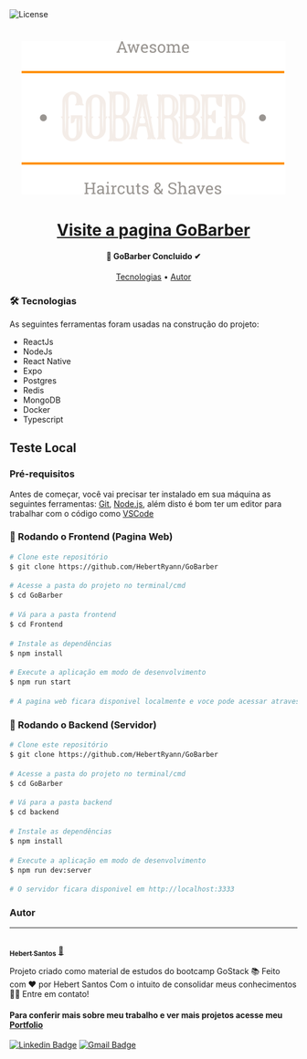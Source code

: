<img alt="License" src="https://img.shields.io/badge/license-MIT-brightgreen">

<h1 align="center">
  <img alt="GoBarber" src="./Frontend/src/assets/logo.svg" />
</h1>

<h1 align="center">
    <a href="https://hebertryann.github.io/gobarberr/">Visite a pagina GoBarber</a>
</h1>
<p align="center"Plataforma que tem como proposito facilitar e auxiliar barbeiros em sua prestação de serviço, junto a versão mobile onde os usuarios podem agendar a data e hora de sua escolha alem de escolher o profissional, tornando essa aplicação bem completa e robusta</p>

<h4 align="center"> 
🚀 GoBarber Concluido ✔
</h4>


<p align="center">
 <a href="#-tecnologias">Tecnologias</a> • 
 <a href="#autor">Autor</a>
</p>

### 🛠 Tecnologias

As seguintes ferramentas foram usadas na construção do projeto:

- ReactJs
- NodeJs
- React Native
- Expo
- Postgres
- Redis
- MongoDB
- Docker
- Typescript

## Teste Local
### Pré-requisitos

Antes de começar, você vai precisar ter instalado em sua máquina as seguintes ferramentas:
[Git](https://git-scm.com), [Node.js](https://nodejs.org/en/), além disto é bom ter um editor para trabalhar com o código como [VSCode](https://code.visualstudio.com/)

### 🎲 Rodando o Frontend (Pagina Web)

```bash
# Clone este repositório
$ git clone https://github.com/HebertRyann/GoBarber

# Acesse a pasta do projeto no terminal/cmd
$ cd GoBarber

# Vá para a pasta frontend
$ cd Frontend

# Instale as dependências
$ npm install

# Execute a aplicação em modo de desenvolvimento
$ npm run start

# A pagina web ficara disponivel localmente e voce pode acessar atraves de <http://localhost:3000>
```

### 🎲 Rodando o Backend (Servidor)

```bash
# Clone este repositório
$ git clone https://github.com/HebertRyann/GoBarber

# Acesse a pasta do projeto no terminal/cmd
$ cd GoBarber

# Vá para a pasta backend
$ cd backend

# Instale as dependências
$ npm install

# Execute a aplicação em modo de desenvolvimento
$ npm run dev:server

# O servidor ficara disponivel em http://localhost:3333
```

### Autor
---

<a href="https://www.linkedin.com/in/hebertryansantos/">
 <img style="border-radius: 50%;" src="https://avatars.githubusercontent.com/u/58072948?v=4" width="100px;" alt=""/>
 <br />
 <sub><b>Hebert Santos</b></sub></a> <a href="https://www.linkedin.com/in/hebertryansantos/" title="Perfil">🚀</a>

Projeto criado como material de estudos do bootcamp GoStack 📚
Feito com ❤️ por Hebert Santos Com o intuito de consolidar meus conhecimentos 👋🏽 Entre em contato!
#### Para conferir mais sobre meu trabalho e ver mais projetos acesse meu [Portfolio](https://hebertryann.github.io/portfolio/)

[![Linkedin Badge](https://img.shields.io/badge/-Hebert-blue?style=flat-square&logo=Linkedin&logoColor=white&link=https://www.linkedin.com/in/hebertryansantos/)](https://www.linkedin.com/in/hebertryansantos/) 
[![Gmail Badge](https://img.shields.io/badge/-hebertryann40@gmail.com-c14438?style=flat-square&logo=Gmail&logoColor=white&link=mailto:hebertryann40@gmail.com)](mailto:hebertryann40@gmail.com)
